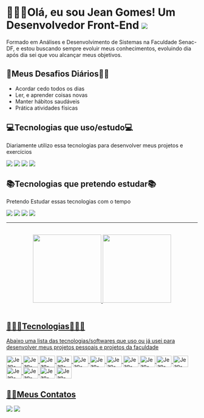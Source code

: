 <h1>👨🏽‍💻Olá, eu sou Jean Gomes! Um Desenvolvedor Front-End <img src="https://www.gifs-animados.net/mundo/universo004.gif"></h1>
<p>Formado em Análises e Desenvolvimento de Sistemas na Faculdade Senac-DF, e estou buscando sempre evoluir meus conhecimentos, evoluindo dia após dia sei que vou alcançar meus objetivos.</p>
<h2>🏁Meus Desafios Diários💪🏽</h2>
<ul>
  <li>Acordar cedo todos os dias</li>
  <li>Ler, e aprender coisas novas</li>
  <li>Manter hábitos saudáveis</li>
  <li>Prática atividades físicas</li>
</ul>
<h2>💻Tecnologias que uso/estudo💻</h2>
<p>Diariamente utilizo essa tecnologias para desenvolver meus projetos e exercícios</p>
<div>
  <a target="_blank"><img src="https://img.shields.io/badge/HTML-239120?style=for-the-badge&logo=html5&logoColor=white" target="_blank"></a>
  <a target="_blank"><img src="https://img.shields.io/badge/CSS-239120?&style=for-the-badge&logo=css3&logoColor=white" target="_blank"></a>
  <a target="_blank"><img src="https://img.shields.io/badge/JavaScript-F7DF1E?style=for-the-badge&logo=javascript&logoColor=black" target="_blank"></a>
  <a target="_blank"><img src="https://img.shields.io/badge/PHP-777BB4?style=for-the-badge&logo=php&logoColor=white" target="_blank"></a>
</div>

<h2>📚Tecnologias que pretendo estudar📚</h2>
<p>Pretendo Estudar essas tecnologias com o tempo</p>
<div>
  <a target="_blank"><img src="https://img.shields.io/badge/TypeScript-007ACC?style=for-the-badge&logo=typescript&logoColor=white" target="_blank"></a>
  <a target="_blank"><img src="https://img.shields.io/badge/Angular-DD0031?style=for-the-badge&logo=angular&logoColor=white" target="_blank"></a>
  <a target="_blank"><img src="https://img.shields.io/badge/React-20232A?style=for-the-badge&logo=react&logoColor=61DAFB" target="_blank"></a>
  <a target="_blank"><img src="https://img.shields.io/badge/Node.js-43853D?style=for-the-badge&logo=node.js&logoColor=white" target="_blank"></a>
</div>
<hr><br>
<div align="center">
  <a href="https://github.com/jeangomes13">
  <img height="180em" src="https://github-readme-stats.vercel.app/api?username=jeangomes13&show_icons=true&theme=dark&include_all_commits=true&count_private=true"/>
  <img height="180em" src="https://github-readme-stats.vercel.app/api/top-langs/?username=jeangomes13&layout=compact&langs_count=7&theme=dark"/>
</div>
<div style="display: inline_block"><br>
  <h2>👨🏽‍💻Tecnologias👨🏽‍💻</h2>
  <p>Abaixo uma lista das tecnologias/softwares que uso ou já usei para desenvolver meus projetos pessoais e projetos da faculdade</p>
    <img align="center" alt="Jean-HTML" height="30" width="40" src="https://cdn.jsdelivr.net/gh/devicons/devicon/icons/html5/html5-original.svg">
  <img align="center" alt="Jean-CSS" height="30" width="40" src="https://cdn.jsdelivr.net/gh/devicons/devicon/icons/css3/css3-original.svg">
  <img align="center" alt="Jean-JavaScript" height="30" width="40" src="https://cdn.jsdelivr.net/gh/devicons/devicon/icons/javascript/javascript-original.svg">
  <img align="center" alt="Jean-PHP" height="30" width="40" src="https://cdn.jsdelivr.net/gh/devicons/devicon/icons/php/php-original.svg">
  <img align="center" alt="Jean-MySql" height="30" width="40" src="https://cdn.jsdelivr.net/gh/devicons/devicon/icons/mysql/mysql-original-wordmark.svg">
  <img align="center" alt="Jean-Bootstrap" height="30" width="40" src="https://cdn.jsdelivr.net/gh/devicons/devicon/icons/bootstrap/bootstrap-plain-wordmark.svg" />
  <img align="center" alt="Jean-Google" height="30" width="40" src="https://cdn.jsdelivr.net/gh/devicons/devicon/icons/chrome/chrome-original.svg">
  <img align="center" alt="Jean-Git" height="30" width="40" src="https://cdn.jsdelivr.net/gh/devicons/devicon/icons/git/git-original-wordmark.svg"> 
  <img align="center" alt="Jean-GitHub" height="30" width="40" src="https://cdn.jsdelivr.net/gh/devicons/devicon/icons/github/github-original-wordmark.svg">
  <img align="center" alt="Jean-Moodle" height="30" width="40" src="https://cdn.jsdelivr.net/gh/devicons/devicon/icons/moodle/moodle-original.svg">
  <img align="center" alt="Jean-NodeJS" height="30" width="40" src="https://cdn.jsdelivr.net/gh/devicons/devicon/icons/nodejs/nodejs-original.svg">
  <img align="center" alt="Jean-Python" height="30" width="40" src="https://cdn.jsdelivr.net/gh/devicons/devicon/icons/python/python-original-wordmark.svg">
  <img align="center" alt="Jean-VScode" height="30" width="40" src="https://cdn.jsdelivr.net/gh/devicons/devicon/icons/vscode/vscode-original.svg">
  <img align="center" alt="Jean-VScode" height="30" width="40" src="https://cdn.jsdelivr.net/gh/devicons/devicon/icons/java/java-original.svg">
  <img align="center" alt="Jean-VScode" height="30" width="40" src="https://cdn.jsdelivr.net/gh/devicons/devicon/icons/arduino/arduino-original-wordmark.svg">
  </divv>
   <h2>🤳🏽Meus Contatos</h2>
  <a href = "mailto:sjean7681@gmail.com"><img src="https://img.shields.io/badge/Gmail-D14836?style=for-the-badge&logo=gmail&logoColor=white" destino ="_blank"></a>
  <a href="https://www.linkedin.com/in/jean-gomes-99027b173" target="_blank"><img src="https://img.shields.io/badge/LinkedIn-0077B5?style=for-the-badge&logo=linkedin&logoColor=white" target="_blank"></a>
</div>
